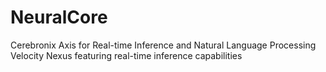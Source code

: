 # NeuralCore
Cerebronix Axis for Real-time Inference and Natural Language Processing Velocity Nexus featuring real-time inference capabilities

